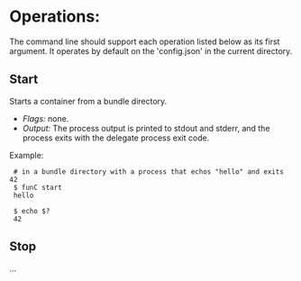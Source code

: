# Operations: 

The command line should support each operation listed below as its first argument.
It operates by default on the 'config.json' in the current directory.

## Start

Starts a container from a bundle directory. 

* *Flags:* none.
* *Output:* The process output is printed to stdout and stderr, and the process exits with the delegate process exit code.

Example:
~~~~
 # in a bundle directory with a process that echos "hello" and exits 42
 $ funC start
 hello
 
 $ echo $?
 42
~~~~

## Stop

 ...
